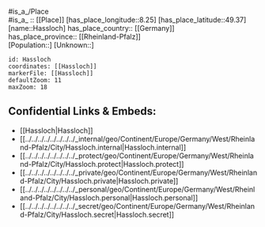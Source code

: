 ﻿---
location: [49.37,8.25] 
mapzoom: [7,12] 
mapmarker: city 
type: City
tags:
- geo/City


SpocWebEntityId: 30797
isDeleted: false
confidential: public

---
#is_a_/Place  
#is_a_ :: [[Place]] 
[has_place_longitude::8.25] 
[has_place_latitude::49.37] 
[name::Hassloch] 
has_place_country:: [[Germany]]  
has_place_province:: [[Rheinland-Pfalz]]  
[Population::] 
[Unknown::] 


```leaflet
id: Hassloch
coordinates: [[Hassloch]] 
markerFile: [[Hassloch]] 
defaultZoom: 11 
maxZoom: 18
```


## Confidential Links & Embeds: 
- [[Hassloch|Hassloch]]  
- [[../../../../../../../../_internal/geo/Continent/Europe/Germany/West/Rheinland-Pfalz/City/Hassloch.internal|Hassloch.internal]] 
- [[../../../../../../../../_protect/geo/Continent/Europe/Germany/West/Rheinland-Pfalz/City/Hassloch.protect|Hassloch.protect]] 
- [[../../../../../../../../_private/geo/Continent/Europe/Germany/West/Rheinland-Pfalz/City/Hassloch.private|Hassloch.private]] 
- [[../../../../../../../../_personal/geo/Continent/Europe/Germany/West/Rheinland-Pfalz/City/Hassloch.personal|Hassloch.personal]] 
- [[../../../../../../../../_secret/geo/Continent/Europe/Germany/West/Rheinland-Pfalz/City/Hassloch.secret|Hassloch.secret]] 
